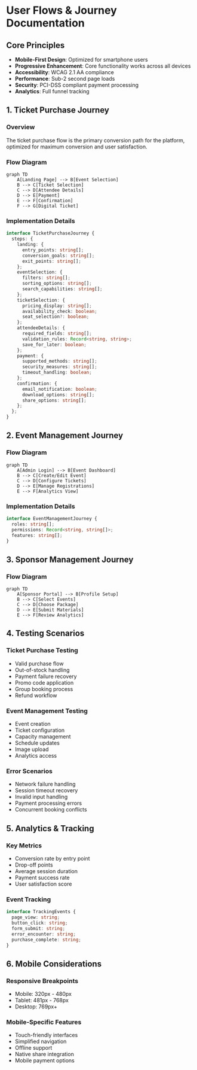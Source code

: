 # User Flows & Journey Documentation

## Core Principles

- **Mobile-First Design**: Optimized for smartphone users
- **Progressive Enhancement**: Core functionality works across all devices
- **Accessibility**: WCAG 2.1 AA compliance
- **Performance**: Sub-2 second page loads
- **Security**: PCI-DSS compliant payment processing
- **Analytics**: Full funnel tracking

## 1. Ticket Purchase Journey

### Overview
The ticket purchase flow is the primary conversion path for the platform, optimized for maximum conversion and user satisfaction.

### Flow Diagram
```mermaid
graph TD
    A[Landing Page] --> B[Event Selection]
    B --> C[Ticket Selection]
    C --> D[Attendee Details]
    D --> E[Payment]
    E --> F[Confirmation]
    F --> G[Digital Ticket]
```

### Implementation Details
```typescript
interface TicketPurchaseJourney {
  steps: {
    landing: {
      entry_points: string[];
      conversion_goals: string[];
      exit_points: string[];
    };
    eventSelection: {
      filters: string[];
      sorting_options: string[];
      search_capabilities: string[];
    };
    ticketSelection: {
      pricing_display: string[];
      availability_check: boolean;
      seat_selection?: boolean;
    };
    attendeeDetails: {
      required_fields: string[];
      validation_rules: Record<string, string>;
      save_for_later: boolean;
    };
    payment: {
      supported_methods: string[];
      security_measures: string[];
      timeout_handling: boolean;
    };
    confirmation: {
      email_notification: boolean;
      download_options: string[];
      share_options: string[];
    };
  };
}
```

## 2. Event Management Journey

### Flow Diagram
```mermaid
graph TD
    A[Admin Login] --> B[Event Dashboard]
    B --> C[Create/Edit Event]
    C --> D[Configure Tickets]
    D --> E[Manage Registrations]
    E --> F[Analytics View]
```

### Implementation Details
```typescript
interface EventManagementJourney {
  roles: string[];
  permissions: Record<string, string[]>;
  features: string[];
}
```

## 3. Sponsor Management Journey

### Flow Diagram
```mermaid
graph TD
    A[Sponsor Portal] --> B[Profile Setup]
    B --> C[Select Events]
    C --> D[Choose Package]
    D --> E[Submit Materials]
    E --> F[Review Analytics]
```

## 4. Testing Scenarios

### Ticket Purchase Testing
- Valid purchase flow
- Out-of-stock handling
- Payment failure recovery
- Promo code application
- Group booking process
- Refund workflow

### Event Management Testing
- Event creation
- Ticket configuration
- Capacity management
- Schedule updates
- Image upload
- Analytics access

### Error Scenarios
- Network failure handling
- Session timeout recovery
- Invalid input handling
- Payment processing errors
- Concurrent booking conflicts

## 5. Analytics & Tracking

### Key Metrics
- Conversion rate by entry point
- Drop-off points
- Average session duration
- Payment success rate
- User satisfaction score

### Event Tracking
```typescript
interface TrackingEvents {
  page_view: string;
  button_click: string;
  form_submit: string;
  error_encounter: string;
  purchase_complete: string;
}
```

## 6. Mobile Considerations

### Responsive Breakpoints
- Mobile: 320px - 480px
- Tablet: 481px - 768px
- Desktop: 769px+

### Mobile-Specific Features
- Touch-friendly interfaces
- Simplified navigation
- Offline support
- Native share integration
- Mobile payment options 